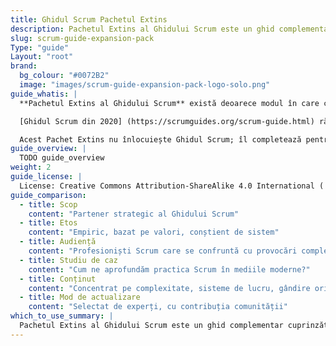 ```yaml
---
title: Ghidul Scrum Pachetul Extins
description: Pachetul Extins al Ghidului Scrum este un ghid complementar cuprinzător al Ghidului Scrum apărut în  2020, creat pentru a ajuta profesioniștii să navigheze în mediile complexe de dezvoltare a produselor din prezent.
slug: scrum-guide-expansion-pack
Type: "guide"
Layout: "root"
brand:
  bg_colour: "#0072B2"
  image: "images/scrum-guide-expansion-pack-logo-solo.png"
guide_whatis: |
  **Pachetul Extins al Ghidului Scrum** există deoarece modul în care construim produse se schimbă în mod constant; rapid.

  [Ghidul Scrum din 2020] (https://scrumguides.org/scrum-guide.html) rămâne solid, însă mulți dintre cei care îl folosesc au început să se întrebe cum pot rămâne concentrați pe rezultate, cum pot integra inteligența artificială în echipă și cum pot menține Scrum simplu în medii dinamice și în continuă schimbare. 

  Acest Pachet Extins nu înlocuiește Ghidul Scrum; îl completează pentru cei care au nevoie de mai multă claritate în contextul actual. Scopul nu a fost acela de a adăuga reguli, ci de a întări spiritul Scrum, centrat pe gândirea orientată pe produs, emergență și focalizare strategică. El ajută echipele să învețe rapid, să se adapteze și să livreze valoare, chiar și în contexte incerte, accelerate și influențate de tehnologie.
guide_overview: |
  TODO guide_overview
weight: 2
guide_license: |
  License: Creative Commons Attribution-ShareAlike 4.0 International ( CC BY-SA 4.0  ).
guide_comparison:
  - title: Scop
    content: "Partener strategic al Ghidului Scrum"
  - title: Etos
    content: "Empiric, bazat pe valori, conștient de sistem"
  - title: Audiență
    content: "Profesioniști Scrum care se confruntă cu provocări complexe de livrare"
  - title: Studiu de caz
    content: "Cum ne aprofundăm practica Scrum în mediile moderne?"
  - title: Conținut
    content: "Concentrat pe complexitate, sisteme de lucru, gândire orientată pe produs și leadership"
  - title: Mod de actualizare
    content: "Selectat de experți, cu contribuția comunității"
which_to_use_summary: |
  Pachetul Extins al Ghidului Scrum este un ghid complementar cuprinzător al [Ghidului Scrum apărut în  2020](https://scrumguides.org), creat pentru a ajuta profesioniștii să navigheze în mediile complexe de dezvoltare a produselor din prezent. Acesta aprofundează înțelegerea principiilor de bază Scrum, oferind îndrumări suplimentare privind complexitatea, gândirea orientată spre produs, sistemele de lucru și leadership-ul; menținându-se în același timp fidel etosului Scrum bazat pe empirism și auto-organizare. Nu este o rescriere, ci o amplificare strategică menită să sprijine livrarea pe termen lung, orientată spre valoare, în cadrul echipelor moderne.
---
```

